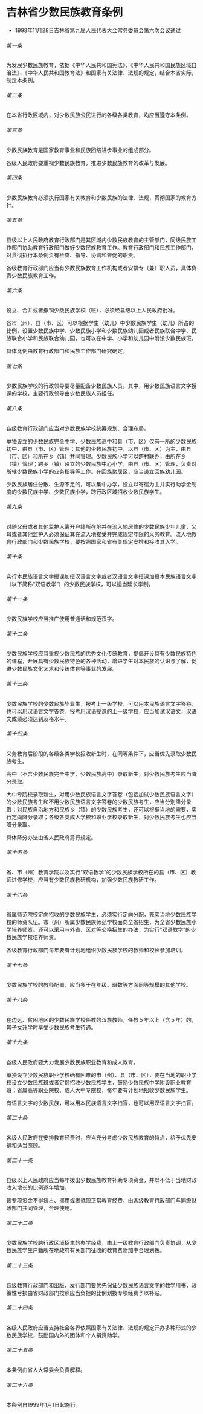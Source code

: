# 吉林省少数民族教育条例

- 1998年11月28日吉林省第九届人民代表大会常务委员会第六次会议通过

<!-- INFO END -->

###### 第一条

为发展少数民族教育，依据《中华人民共和国宪法》、《中华人民共和国民族区域自治法》、《中华人民共和国教育法》和国家有关法律、法规的规定，结合本省实际，制定本条例。

###### 第二条

在本省行政区域内，对少数民族公民进行的各级各类教育，均应当遵守本条例。

###### 第三条

少数民族教育是国家教育事业和民族团结进步事业的组成部分。

各级人民政府要重视少数民族教育，推进少数民族教育的改革与发展。

###### 第四条

少数民族教育必须执行国家有关教育和少数民族的法律、法规，贯彻国家的教育方针。

###### 第五条

县级以上人民政府教育行政部门是其区域内少数民族教育的主管部门，同级民族工作部门协助教育行政部门做好少数民族教育工作。教育行政部门和民族工作部门，对贯彻执行本条例负有检查、指导、协调和督促的职责。

各级教育行政部门应当有少数民族教育工作机构或者安排专（兼）职人员，具体负责少数民族教育工作。

###### 第六条

设立、合并或者撤销少数民族学校（班），必须经县级以上人民政府批准。

各市（州）、县（市、区）可以根据学生（幼儿）中少数民族学生（幼儿）所占的比例，设置少数民族中学、少数民族小学和少数民族幼儿园或者民族联合中学、民族联合小学和民族联合幼儿园，也可以在中学、小学和幼儿园中附设少数民族班。

具体比例由教育行政部门和民族工作部门研究确定。

###### 第七条

少数民族学校的行政领导要尽量配备少数民族人员。其中，用少数民族语言文字授课的学校，主要行政领导由少数民族人员担任。

###### 第八条

各级教育行政部门应当对少数民族学校统筹规划、合理布局。

单独设立的少数民族完全中学、少数民族高中和县（市、区）仅有一所的少数民族初中，由县（市、区）管理；其他的少数民族初中，以县（市、区）为主，由县（市、区）和所在乡（镇）共同管理。少数民族小学可以跨村联办，由所在乡（镇）管理；跨乡（镇）设立的少数民族中心小学，由县（市、区）管理，负责对所辖少数民族小学的业务指导等工作。在回族聚居区，应当设立回族幼儿园。

少数民族居住分散、生源不足的，可以集中办学，设立以寄宿为主并实行助学金制度的少数民族中学、少数民族小学，跨行政区域招收少数民族学生。

###### 第九条

对随父母或者其他监护人离开户籍所在地并在流入地居住的少数民族少年儿童，父母或者其他监护人必须保证其在流入地接受并完成规定年限的义务教育。流入地教育行政部门和少数民族学校，要按照国家和省有关规定安排和接收其入学。

###### 第十条

实行本民族语言文字授课加授汉语言文字或者汉语言文字授课加授本民族语言文字（以下简称“双语教学”）的少数民族学校，可以适当延长学制。

###### 第十一条

少数民族学校应当推广使用普通话和规范汉字。

###### 第十二条

少数民族学校应当重视少数民族的优秀文化传统教育，提倡开设具有少数民族特色的课程，开展具有少数民族特色的各种活动，增进学生对本民族的认识与了解，促进少数民族文化艺术和传统体育等事业的发展。

###### 第十三条

少数民族学校的少数民族毕业生，报考上一级学校，可以用本民族语言文字答卷，也可以用汉语言文字答卷。报考用汉语授课的上一级学校，应当加试汉语文，汉语文成绩必须达到及格水平。

###### 第十四条

义务教育后阶段的各级各类学校招收新生时，在同等条件下，应当优先录取少数民族考生。

高中（不含少数民族完全中学、少数民族高中）录取新生，对少数民族考生应当降分录取。

大中专院校录取新生，对用少数民族语言文字答卷（包括加试少数民族语言文字）的少数民族考生和不用少数民族语言文字答卷的少数民族考生，应当分别降分录取；对民族自治地方和民族乡（镇）的少数民族考生，还可以根据当地的需要，实行定向降分录取；各级各类成人学校和职业学校录取新生，对少数民族考生也应当降分录取。

具体降分办法由省人民政府另行规定。

###### 第十五条

省、市（州）教育学院以及实行“双语教学”的少数民族学校所在的县（市、区）教师进修学校，应当有少数民族教研机构，加强少数民族教研工作。

###### 第十六条

省属师范院校定向招收的少数民族学生，必须实行定向分配，充实当地少数民族学校的师资队伍。市（州）所属少数民族师范学校面向全省招生，为全省少数民族小学培养师资。还可以采用与外省、区对等交换招生的办法，为实行“双语教学”的少数民族学校培养师资。

各级教育行政部门每年要有计划地组织少数民族学校的教师和校长参加培训。

###### 第十七条

少数民族学校的教师配置，应当多于在年级、班数等方面同等规模的其他学校。

###### 第十八条

在边远、贫困地区的少数民族学校任教的汉族教师，任教５年以上（含５年）的，其子女升学时享受少数民族考生待遇。

###### 第十九条

各级人民政府要大力发展少数民族职业教育和成人教育。

单独设立少数民族职业学校确有困难的市（州）、县（市、区），要在当地的职业学校设立少数民族班或者定额招收少数民族学生，鼓励少数民族中学附设职业教育班；省属高等职业院校、成人大中专院校，每年要有计划地招收少数民族学生。

有语言文字的少数民族，可以用本民族语言文字扫盲，也可以用汉语言文字扫盲。

###### 第二十条

各级人民政府在安排教育经费时，应当充分考虑少数民族教育的特点，给予优先安排和适当照顾。

###### 第二十一条

县级以上人民政府应当每年拨出少数民族教育补助专项资金，并以不低于当地财政收入增长的比例逐年增加。

该专项资金不得挤占、挪用或者抵顶正常教育经费，由各级教育行政部门与同级财政部门共同管理，合理使用。

###### 第二十二条

少数民族学校跨行政区域招生的办学经费，由上一级教育行政部门负责协调，从少数民族学生户籍所在地政府有关部门征收的教育费附加中合理划拨。

###### 第二十三条

各级教育行政部门和出版、发行部门要优先保证少数民族语言文字的教学用书，政策性亏损由省财政部门按照应当负担的比例划拨专项经费予以补贴。

###### 第二十四条

各级人民政府应当支持社会各界依照国家有关法律、法规的规定开办多种形式的少数民族学校，鼓励国内外的团体和个人捐资助学。

###### 第二十五条

本条例由省人大常委会负责解释。

###### 第二十六条

本条例自1999年1月1日起施行。

